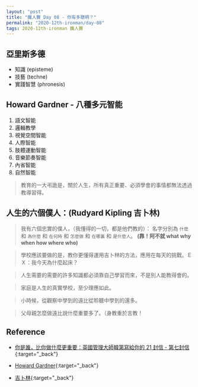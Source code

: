 ```yaml
---
layout: "post"
title: "鐵人賽 Day 08 - 你有多聰明？"
permalink: "2020-12th-ironman/day-08"
tags: 2020-12th-ironman 鐵人賽
---
```


## 亞里斯多德

- 知識 (episteme)
- 技藝 (techne)
- 實踐智慧 (phronesis)

## Howard Gardner - 八種多元智能

1.  語文智能
2.  邏輯教學
3.  視覺空間智能
4.  人際智能
5.  肢體運動智能
6.  音樂節奏智能
7.  內省智能
8.  自然智能

> 教育的一大弔詭是，關於人生，所有真正重要、必須學會的事情都無法透過教導習得。

## 人生的六個僕人：(Rudyard Kipling 吉卜林)

> 我有六個忠實的僕人，（我懂得的一切，都是他們教的）： 名字分別為 `什麼` 和 `為什麼` 和 `在何時` 和 `怎麼做` 和 `在哪裏` 和 `是什麼人`。 **(靠！阿不就 what why when how where who)**

> 學校應該要做的是，教你更懂得運用吉卜林的方法，應用在每天的挑戰。ＥＸ：我今天為什麼起床？

> 人生需要的需要的許多知識都必須靠自己學習而來，不是別人能教得會的。

> 家庭是人生的真實學校，至少理應如此。

> 小時候，從觀察中學到的遠比從聆聽中學到的還多。

> 父母親怎麼做遠比說什麼重要多了。（身教重於言教！

## Reference

- [你是誰，比你做什麼更重要：英國管理大師韓第寫給你的 21 封信 - 第七封信](https://www.books.com.tw/products/0010862692){:target="\_back"}

- [Howard Gardner](https://en.wikipedia.org/wiki/Howard_Gardner){:target="\_back"}
- [吉卜林](https://en.wikipedia.org/wiki/Rudyard_Kipling){:target="\_back"}
